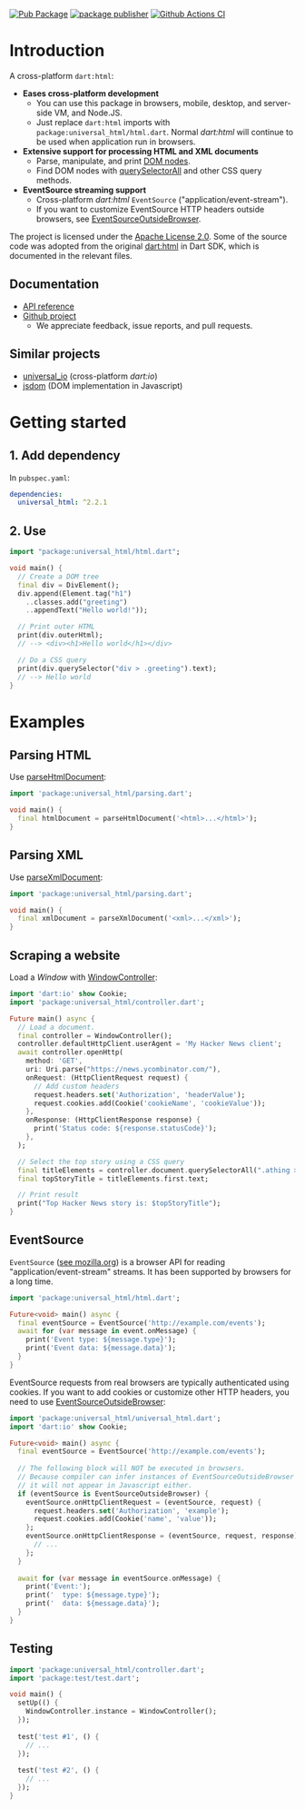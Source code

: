 [![Pub Package](https://img.shields.io/pub/v/universal_html.svg)](https://pub.dartlang.org/packages/universal_html)
[![package publisher](https://img.shields.io/pub/publisher/universal_html.svg)](https://pub.dev/packages/universal_html/publisher)
[![Github Actions CI](https://github.com/dint-dev/universal_html/workflows/Dart%20CI/badge.svg)](https://github.com/dint-dev/universal_html/actions)

# Introduction
A cross-platform `dart:html`:
  * __Eases cross-platform development__
    * You can use this package in browsers, mobile, desktop, and server-side VM, and Node.JS.
    * Just replace `dart:html` imports with `package:universal_html/html.dart`. Normal
      _dart:html_ will continue to be used when application run in browsers.
  * __Extensive support for processing HTML and XML documents__
    * Parse, manipulate, and print [DOM nodes](https://api.dart.dev/stable/2.19.3/dart-html/Node-class.html).
    * Find DOM nodes with [querySelectorAll](https://api.dart.dev/stable/2.19.3/dart-html/querySelectorAll.html)
      and other CSS query methods.
  * __EventSource streaming support__
    * Cross-platform _dart:html_ `EventSource` ("application/event-stream").
    * If you want to customize EventSource HTTP headers outside browsers, see
      [EventSourceOutsideBrowser](https://pub.dev/documentation/universal_html/latest/universal_html/EventSourceOutsideBrowser-class.html).

The project is licensed under the [Apache License 2.0](LICENSE). Some of the source code was adopted
from the original [dart:html](https://github.com/dart-lang/sdk/tree/master/tools/dom) in Dart SDK,
which is documented in the relevant files.

## Documentation
  * [API reference](https://pub.dev/documentation/universal_html/latest/)
  * [Github project](https://github.com/dint-dev/universal_html)
    * We appreciate feedback, issue reports, and pull requests.

## Similar projects
  * [universal_io](https://pub.dev/packages/universal_io) (cross-platform _dart:io_)
  * [jsdom](https://www.npmjs.com/package/jsdom) (DOM implementation in Javascript)

# Getting started
## 1. Add dependency
In `pubspec.yaml`:
```yaml
dependencies:
  universal_html: ^2.2.1
```

## 2. Use
```dart
import "package:universal_html/html.dart";

void main() {
  // Create a DOM tree
  final div = DivElement();
  div.append(Element.tag("h1")
    ..classes.add("greeting")
    ..appendText("Hello world!"));

  // Print outer HTML
  print(div.outerHtml);
  // --> <div><h1>Hello world</h1></div>

  // Do a CSS query
  print(div.querySelector("div > .greeting").text);
  // --> Hello world
}
```

# Examples
## Parsing HTML
Use [parseHtmlDocument](https://pub.dev/documentation/universal_html/latest/universal_html.parsing/parseHtmlDocument.html):

```dart
import 'package:universal_html/parsing.dart';

void main() {
  final htmlDocument = parseHtmlDocument('<html>...</html>');
}
```

## Parsing XML
Use [parseXmlDocument](https://pub.dev/documentation/universal_html/latest/universal_html.parsing/parseXmlDocument.html):

```dart
import 'package:universal_html/parsing.dart';

void main() {
  final xmlDocument = parseXmlDocument('<xml>...</xml>');
}
```

## Scraping a website
Load a _Window_ with [WindowController](https://pub.dev/documentation/universal_html/latest/universal_html.controller/WindowController-class.html):

```dart
import 'dart:io' show Cookie;
import 'package:universal_html/controller.dart';

Future main() async {
  // Load a document.
  final controller = WindowController();
  controller.defaultHttpClient.userAgent = 'My Hacker News client';
  await controller.openHttp(
    method: 'GET',
    uri: Uri.parse("https://news.ycombinator.com/"),
    onRequest: (HttpClientRequest request) {
      // Add custom headers
      request.headers.set('Authorization', 'headerValue');
      request.cookies.add(Cookie('cookieName', 'cookieValue'));
    },
    onResponse: (HttpClientResponse response) {
      print('Status code: ${response.statusCode}');
    },
  );

  // Select the top story using a CSS query
  final titleElements = controller.document.querySelectorAll(".athing > .title");
  final topStoryTitle = titleElements.first.text;

  // Print result
  print("Top Hacker News story is: $topStoryTitle");
}
```

## EventSource
`EventSource` ([see mozilla.org](https://developer.mozilla.org/en-US/docs/Web/API/EventSource))
is a browser API for reading "application/event-stream" streams. It has been supported by browsers
for a long time.

```dart
import 'package:universal_html/html.dart';

Future<void> main() async {
  final eventSource = EventSource('http://example.com/events');
  await for (var message in event.onMessage) {
    print('Event type: ${message.type}');
    print('Event data: ${message.data}');
  }
}
```

EventSource requests from real browsers are typically authenticated using cookies.
If you want to add cookies or customize other HTTP headers, you need to use
[EventSourceOutsideBrowser](https://pub.dev/documentation/universal_html/latest/universal_html/EventSourceOutsideBrowser-class.html):
```dart
import 'package:universal_html/universal_html.dart';
import 'dart:io' show Cookie;

Future<void> main() async {
  final eventSource = EventSource('http://example.com/events');
  
  // The following block will NOT be executed in browsers.
  // Because compiler can infer instances of EventSourceOutsideBrowser are never constructed,
  // it will not appear in Javascript either.
  if (eventSource is EventSourceOutsideBrowser) {
    eventSource.onHttpClientRequest = (eventSource, request) {
      request.headers.set('Authorization', 'example');
      request.cookies.add(Cookie('name', 'value'));
    };
    eventSource.onHttpClientResponse = (eventSource, request, response) {
      // ...
    };
  }
  
  await for (var message in eventSource.onMessage) {
    print('Event:');
    print('  type: ${message.type}');
    print('  data: ${message.data}');
  }
}
```

## Testing
```dart
import 'package:universal_html/controller.dart';
import 'package:test/test.dart';

void main() {
  setUp(() {
    WindowController.instance = WindowController();
  });
  
  test('test #1', () {
    // ...
  });
  
  test('test #2', () {
    // ...
  });
}
```